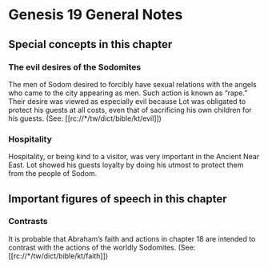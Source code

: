 # Genesis 19 General Notes
## Special concepts in this chapter

### The evil desires of the Sodomites
The men of Sodom desired to forcibly have sexual relations with the angels who came to the city appearing as men. Such action is known as “rape.” Their desire was viewed as especially evil because Lot was obligated to protect his guests at all costs, even that of sacrificing his own children for his guests. (See: [[rc://*/tw/dict/bible/kt/evil]])

### Hospitality
Hospitality, or being kind to a visitor, was very important in the Ancient Near East. Lot showed his guests loyalty by doing his utmost to protect them from the people of Sodom.

## Important figures of speech in this chapter

### Contrasts
It is probable that Abraham’s faith and actions in chapter 18 are intended to contrast with the actions of the worldly Sodomites. (See: [[rc://*/tw/dict/bible/kt/faith]])